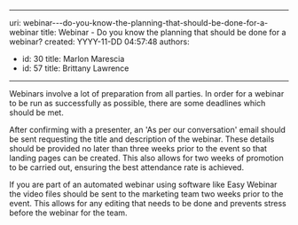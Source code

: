 

---
uri: webinar---do-you-know-the-planning-that-should-be-done-for-a-webinar
title: Webinar - Do you know the planning that should be done for a webinar?
created: YYYY-11-DD 04:57:48
authors:
  - id: 30
    title: Marlon Marescia
  - id: 57
    title: Brittany Lawrence
---




<span class='intro'> <p>Webinars involve a lot of preparation from all parties. In order for a webinar to be run as successfully as possible, there are some deadlines which should be met.&#160;<br></p> </span>

<p></p><p>After confirming with a presenter, an 'As per our conversation' email should be sent requesting the title and description of the webinar. These details should be provided no later than three weeks prior to the event so that landing pages can be created. This also allows for&#160;two weeks of promotion to be carried out, ensuring the best attendance rate is achieved.&#160;​</p><p>If you are part of an automated webinar using software like Easy Webinar the video files&#160;should be sent to the marketing team two weeks prior to the event.&#160;This allows for any editing that needs to be done and prevents stress before the webinar for the team.​</p>


